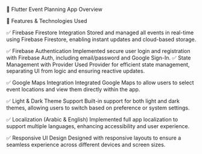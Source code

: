 📱 Flutter Event Planning App Overview

🚀 Features & Technologies Used

✅ Firebase Firestore Integration
Stored and managed all events in real-time using Firebase Firestore, enabling instant updates and cloud-based storage.

✅ Firebase Authentication
Implemented secure user login and registration with Firebase Auth, including email/password and Google Sign-In.
✅ State Management with Provider
Used Provider for efficient state management, separating UI from logic and ensuring reactive updates.

✅ Google Maps Integration
Integrated Google Maps to allow users to select event locations and view them directly within the app.

✅ Light & Dark Theme Support
Built-in support for both light and dark themes, allowing users to switch based on preference or system settings.

✅ Localization (Arabic & English)
Implemented full app localization to support multiple languages, enhancing accessibility and user experience.

✅ Responsive UI Design
Designed with responsive layouts to ensure a seamless experience across different devices and screen sizes.
